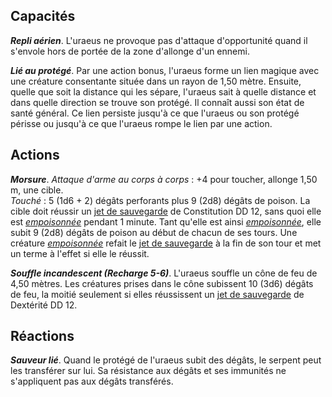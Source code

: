 ## Capacités
_**Repli aérien**_. L'uraeus ne provoque pas d'attaque d'opportunité quand il s'envole hors de portée de la zone d'allonge d'un ennemi.

_**Lié au protégé**_. Par une action bonus, l'uraeus forme un lien magique avec une créature consentante située dans un rayon de 1,50 mètre. Ensuite, quelle que soit la distance qui les sépare, l'uraeus sait à quelle distance et dans quelle direction se trouve son protégé. Il connaît aussi son état de santé général. Ce lien persiste jusqu'à ce que l'uraeus ou son protégé périsse ou jusqu'à ce que l'uraeus rompe le lien par une action.

## Actions
_**Morsure**_. _Attaque d'arme au corps à corps_ : +4 pour toucher, allonge 1,50 m, une cible.  
_Touché_ : 5 (1d6 + 2) dégâts perforants plus 9 (2d8) dégâts de poison. La cible doit réussir un [jet de sauvegarde](/utiliser-les-caracteristiques/#jets-de-sauvegarde) de Constitution DD 12, sans quoi elle est [_empoisonnée_](/gerer-la-sante-du-personnage/#empoisonne) pendant 1 minute. Tant qu'elle est ainsi [_empoisonnée_](/gerer-la-sante-du-personnage/#empoisonne), elle subit 9 (2d8) dégâts de poison au début de chacun de ses tours. Une créature [_empoisonnée_](/gerer-la-sante-du-personnage/#empoisonne) refait le [jet de sauvegarde](/utiliser-les-caracteristiques/#jets-de-sauvegarde) à la fin de son tour et met un terme à l'effet si elle le réussit.

_**Souffle incandescent (Recharge 5-6)**_. L'uraeus souffle un cône de feu de 4,50 mètres. Les créatures prises dans le cône subissent 10 (3d6) dégâts de feu, la moitié seulement si elles réussissent un [jet de sauvegarde](/utiliser-les-caracteristiques/#jets-de-sauvegarde) de Dextérité DD 12.

## Réactions
_**Sauveur lié**_. Quand le protégé de l'uraeus subit des dégâts, le serpent peut les transférer sur lui. Sa résistance aux dégâts et ses immunités ne s'appliquent pas aux dégâts transférés.
